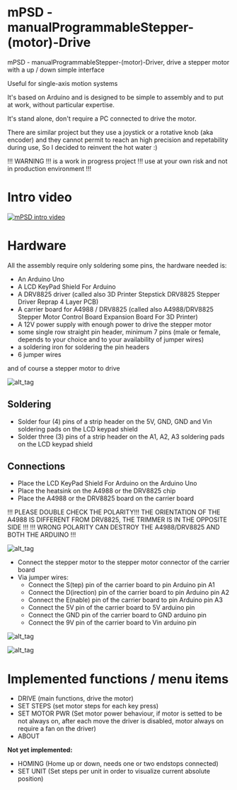 # mPSD - manualProgrammableStepper-(motor)-Drive
mPSD - manualProgrammableStepper-(motor)-Driver, drive a stepper motor with a up / down simple interface

Useful for single-axis motion systems

It's based on Arduino and is designed to be simple to assembly and to put at work, without particular expertise.

It's stand alone, don't require a PC connected to drive the motor.

There are similar project but they use a joystick or a rotative knob (aka encoder) and they cannot permit to reach an high precision and repetability during use, So I decided to reinvent the hot water :)

!!! WARNING !!! is a work in progress project !!! use at your own risk and not in production environment !!!

# Intro video

[![mPSD intro video](https://img.youtube.com/vi/xUKjmiBHGXU/3.jpg)](https://www.youtube.com/watch?v=xUKjmiBHGXU)

# Hardware

All the assembly require only soldering some pins, the hardware needed is:

- An Arduino Uno
- A LCD KeyPad Shield For Arduino
- A DRV8825 driver (called also 3D Printer Stepstick DRV8825 Stepper Driver Reprap 4 Layer PCB)
- A carrier board for A4988 / DRV8825 (called also A4988/DRV8825 Stepper Motor Control Board Expansion Board For 3D Printer)
- A 12V power supply with enough power to drive the stepper motor
- some single row straight pin header, minimum 7 pins (male or female, depends to your choice and to your availability of jumper wires)
- a soldering iron for soldering the pin headers
- 6 jumper wires

and of course a stepper motor to drive

![alt_tag](https://raw.githubusercontent.com/alessiocavalieri/mPSD/master/images/mPSD_modules_overview.jpg)

## Soldering

- Solder four (4) pins of a strip header on the 5V, GND, GND and Vin soldering pads on the LCD keypad shield
- Solder three (3) pins of a strip header on the A1, A2, A3 soldering pads on the LCD keypad shield

## Connections

- Place the LCD KeyPad Shield For Arduino on the Arduino Uno
- Place the heatsink on the A4988 or the DRV8825 chip
- Place the A4988 or the DRV8825 board on the carrier board 

!!! PLEASE DOUBLE CHECK THE POLARITY!!! THE ORIENTATION OF THE A4988 IS DIFFERENT FROM DRV8825, THE TRIMMER IS IN THE OPPOSITE SIDE !!!
!!! WRONG POLARITY CAN DESTROY THE A4988/DRV8825 AND BOTH THE ARDUINO !!!

![alt_tag](https://raw.githubusercontent.com/alessiocavalieri/mPSD/master/images/orientation_A4988_DRV8825.jpg)

- Connect the stepper motor to the stepper motor connector of the carrier board
- Via jumper wires:
  - Connect the S(tep) pin of the carrier board to pin Arduino pin A1
  - Connect the D(irection) pin of the carrier board to pin Arduino pin A2
  - Connect the E(nable) pin of the carrier board to pin Arduino pin A3
  - Connect the 5V pin of the carrier board to 5V arduino pin
  - Connect the GND pin of the carrier board to GND arduino pin
  - Connect the 9V pin of the carrier board to Vin arduino pin

![alt_tag](https://raw.githubusercontent.com/alessiocavalieri/mPSD/master/images/mPSD_carrier_board.jpg)

![alt_tag](https://raw.githubusercontent.com/alessiocavalieri/mPSD/master/images/mPSD_lcd_keypad_shield_and_arduino.jpg)

# Implemented functions / menu items
- DRIVE (main functions, drive the motor)
- SET STEPS (set motor steps for each key press)
- SET MOTOR PWR (Set motor power behaviour, if motor is setted to be not always on, after each move the driver is disabled, motor always on require a fan on the driver)
- ABOUT

**Not yet implemented:**

- HOMING (Home up or down, needs one or two endstops connected)
- SET UNIT (Set steps per unit in order to visualize current absolute position)

